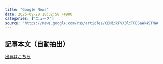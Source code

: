 ```yaml
---
title: "Google News"
date: 2025-09-28 18:02:58 +0900
categories: ["ニュース"]
source: "https://news.google.com/rss/articles/CBMidkFVX3lxTFBSaWk4STNWQTVZQUUwNEctY0tlV2FRcE1lMWlFdmhJTVNtQ19zZ1BKZGg3RmdOOGhMRmExRlk2NU5SVjNZUHRlSS1DT0ZrUjFIYjhTODFiTExJekJlTkdVUk5aZmliNnJicDBpbHk0bXpHQXdwcGc?oc=5"
---
```


## 記事本文（自動抽出）
<body class="y0K44d EA71Tc" id="readabilityBody"></body>

[出典はこちら](https://news.google.com/rss/articles/CBMidkFVX3lxTFBSaWk4STNWQTVZQUUwNEctY0tlV2FRcE1lMWlFdmhJTVNtQ19zZ1BKZGg3RmdOOGhMRmExRlk2NU5SVjNZUHRlSS1DT0ZrUjFIYjhTODFiTExJekJlTkdVUk5aZmliNnJicDBpbHk0bXpHQXdwcGc?oc=5)
